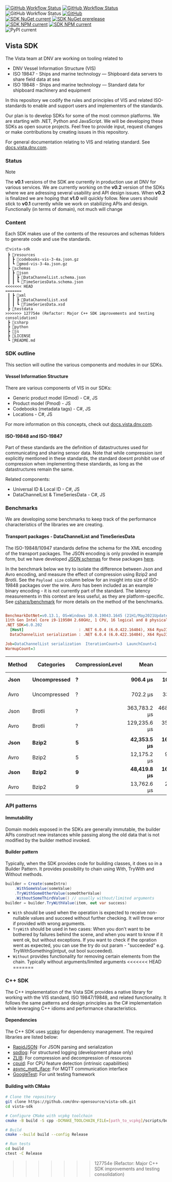 [![GitHub Workflow Status](https://img.shields.io/github/actions/workflow/status/dnv-opensource/vista-sdk/build-csharp.yml?branch=main&label=C%23)](https://github.com/dnv-opensource/vista-sdk/actions)
[![GitHub Workflow Status](https://img.shields.io/github/actions/workflow/status/dnv-opensource/vista-sdk/build-js.yml?branch=main&label=JS)](https://github.com/dnv-opensource/vista-sdk/actions)
![GitHub Workflow Status](https://img.shields.io/github/actions/workflow/status/dnv-opensource/vista-sdk/build-python.yml?branch=main&label=Python)
[![GitHub](https://img.shields.io/github/license/dnv-opensource/vista-sdk?style=flat-square)](https://github.com/dnv-opensource/vista-sdk/blob/main/LICENSE)<br/>
[![SDK NuGet current](https://img.shields.io/nuget/v/DNV.Vista.SDK?label=NuGet%20DNV.Vista.SDK)](https://www.nuget.org/packages/DNV.Vista.SDK)
[![SDK NuGet prerelease](https://img.shields.io/nuget/vpre/DNV.Vista.SDK?label=NuGet%20DNV.Vista.SDK)](https://www.nuget.org/packages/DNV.Vista.SDK)<br/>
[![SDK NPM current](https://img.shields.io/npm/v/dnv-vista-sdk?label=NPM%20dnv-vista-sdk)](https://www.npmjs.com/package/dnv-vista-sdk)
[![SDK NPM current](https://img.shields.io/npm/v/dnv-vista-sdk/preview?label=NPM%20dnv-vista-sdk)](https://www.npmjs.com/package/dnv-vista-sdk)<br/>
![PyPI current](https://img.shields.io/pypi/v/vista-sdk?label=PyPI%20vista-sdk)


## Vista SDK
The Vista team at DNV are working on tooling related to
* DNV Vessel Information Structure (VIS)
* ISO 19847 - Ships and marine technology — Shipboard data servers to share field data at sea
* ISO 19848 - Ships and marine technology — Standard data for shipboard machinery and equipment

In this repository we codify the rules and principles of VIS and related ISO-standards to enable and support
users and implementers of the standards.

Our plan is to develop SDKs for some of the most common platforms. We are starting with .NET, Python and JavaScript.
We will be developing these SDKs as open source projects. Feel free to provide input, request changes or make contributions by creating issues in this repository.

For general documentation relating to VIS and relating standard. See [docs.vista.dnv.com](https://docs.vista.dnv.com).

### Status

> [!NOTE]
> The **v0.1** versions of the SDK are currently in production use at DNV for various services.
> We are currently working on the **v0.2** version of the SDKs where we are adressing several usability and API design issues.
> When **v0.2** is finalized we are hoping that **v1.0** will quickly follow.
> New users should stick to **v0.1** currently while we work on stabilizing APIs and design.
> Functionally (in terms of domain), not much will change

### Content

Each SDK makes use of the contents of the resources and schemas folders to generate code and use the standards.

```
📦vista-sdk
 ┣ 📂resources
 ┃ ┣ 📜codebooks-vis-3-4a.json.gz
 ┃ ┗ 📜gmod-vis-3-4a.json.gz
 ┣ 📂schemas
 ┃ ┣ 📂json
 ┃ ┃ ┣ 📜DataChannelList.schema.json
 ┃ ┃ ┗ 📜TimeSeriesData.schema.json
<<<<<<< HEAD
=======
 ┃ ┣ 📂xml
 ┃ ┃ ┣ 📜DataChannelList.xsd
 ┃ ┃ ┗ 📜TimeSeriesData.xsd
 ┣ 📂testdata
>>>>>>> 127754e (Refactor: Major C++ SDK improvements and testing consolidation)
 ┣ 📂csharp
 ┣ 📂python
 ┣ 📂js
 ┣ 📜LICENSE
 ┗ 📜README.md
```

### SDK outline

This section will outline the various components and modules in our SDKs.

#### Vessel Information Structure

There are various components of VIS in our SDKs:

* Generic product model (Gmod) - C#, JS
* Product model (Pmod) - JS
* Codebooks (metadata tags) - C#, JS
* Locations - C#, JS

For more information on this concepts, check out [docs.vista.dnv.com](https://docs.vista.dnv.com).

#### ISO-19848 and ISO-19847

Part of these standards are the definition of datastructures used for communicating and sharing sensor data.
Note that while compression isnt explicitly mentioned in these standards, the standard doesnt prohibit use
of compression when implementing these standards, as long as the datastructures remain the same.

Related components:

* Universal ID & Local ID - C#, JS
* DataChannelList & TimeSeriesData - C#, JS

### Benchmarks

We are developing some benchmarks to keep track of the performance characteristics of the libraries we are creating.

#### Transport packages - DataChannelList and TimeSeriesData

The ISO-19848/10947 standards define the schema for the XML encoding of the transport packages.
The JSON encoding is only provded in example form, but we have developed [JSON schemas](https://json-schema.org/) for these packages [here](schemas/json/).

In the benchmark below we try to isolate the difference between Json and Avro encoding, and measure the effect of compression using Bzip2 and Brotli.
See the `Payload size` column below for an insight into size of ISO-19848 packages over the wire.
Avro has been included as an example binary encoding - it is not currently part of the standard.
The latency measurements in this context are less useful, as they are platform-specific.
See [csharp/benchmark](csharp/benchmark) for more details on the method of the benchmarks.

``` ini

BenchmarkDotNet=v0.13.1, OS=Windows 10.0.19043.1645 (21H1/May2021Update)
11th Gen Intel Core i9-11950H 2.60GHz, 1 CPU, 16 logical and 8 physical cores
.NET SDK=6.0.202
  [Host]                        : .NET 6.0.4 (6.0.422.16404), X64 RyuJIT
  DataChannelList serialization : .NET 6.0.4 (6.0.422.16404), X64 RyuJIT

Job=DataChannelList serialization  IterationCount=3  LaunchCount=1
WarmupCount=3

```
| Method |   Categories | CompressionLevel |         Mean |        Error |       StdDev | Payload size |
|------- |------------- |----------------- |-------------:|-------------:|-------------:|-------------:|
|   **Json** | **Uncompressed** |                **?** |     **906.4 μs** |     **106.4 μs** |      **5.83 μs** |    **285.92 KB** |
|   Avro | Uncompressed |                ? |     702.2 μs |     337.7 μs |     18.51 μs |    113.22 KB |
|        |              |                  |              |              |              |              |
|   Json |       Brotli |                ? | 363,783.2 μs | 468,803.0 μs | 25,696.67 μs |     18.31 KB |
|   Avro |       Brotli |                ? | 129,235.6 μs |  35,572.9 μs |  1,949.87 μs |     18.56 KB |
|        |              |                  |              |              |              |              |
|   **Json** |        **Bzip2** |                **5** |  **42,353.5 μs** |  **16,058.2 μs** |    **880.20 μs** |     **19.19 KB** |
|   Avro |        Bzip2 |                5 |  12,175.2 μs |   9,095.2 μs |    498.54 μs |      19.5 KB |
|   **Json** |        **Bzip2** |                **9** |  **48,419.8 μs** |  **16,895.3 μs** |    **926.09 μs** |     **19.19 KB** |
|   Avro |        Bzip2 |                9 |  13,762.6 μs |   2,310.1 μs |    126.62 μs |      19.5 KB |


### API patterns

#### Immutability

Domain models exposed in the SDKs are generally immutable,
the builder APIs construct new instances while passing along the old data that is not modified by the builder method invoked.

#### Builder pattern

Typically, when the SDK provides code for building classes, it does so in a Builder Pattern. It provides possibility to chain using With, TryWith and Without methods.

```csharp
builder = Create(someIntro)
    .WithSomeValue(someValue)
    .TryWithSomeOtherValue(someOtherValue)
    .WithoutSomeThirdValue() // usually without/limited arguments
builder = builder.TryWithValue(item, out var success)
```

* `With` should be used when the operation is expected to receive non-nullable values and succeed without further checking. It will throw error if provided with wrong arguments.
* `TryWith` should be used in two cases: When you don't want to be bothered by failures behind the scene, and when you want to know if it went ok, but without exceptions. If you want to check if the opration went as expected, you can use the try do out param - "succeeded" e.g. TryWithSomething(intput, out bool succeeded).
* `Without` provides functionality for removing certain elements from the chain. Typically without arguments/limited arguments
<<<<<<< HEAD
=======

### C++ SDK

The C++ implementation of the Vista SDK provides a native library for working with the VIS standard, ISO 19847/19848, and related functionality.
It follows the same patterns and design principles as the C# implementation while leveraging C++ idioms and performance characteristics.

#### Dependencies

The C++ SDK uses [vcpkg](https://github.com/microsoft/vcpkg) for dependency management. The required libraries are listed below:

- [RapidJSON](https://rapidjson.org/): For JSON parsing and serialization
- [spdlog](https://github.com/gabime/spdlog): For structured logging (development phase only)
- [ZLIB](https://www.zlib.net/): For compression and decompression of resources
- [cpuid](https://github.com/anrieff/libcpuid): For CPU feature detection (intrinsic capabilities)
- [async_mqtt_iface](https://github.com/redboltz/async_mqtt): For MQTT communication interface
- [GoogleTest](https://github.com/google/googletest): For unit testing framework

#### Building with CMake

```bash
# Clone the repository
git clone https://github.com/dnv-opensource/vista-sdk.git
cd vista-sdk

# Configure CMake with vcpkg toolchain
cmake -B build -S cpp -DCMAKE_TOOLCHAIN_FILE=[path_to_vcpkg]/scripts/buildsystems/vcpkg.cmake

# Build
cmake --build build --config Release

# Run tests
cd build
ctest -C Release
```
>>>>>>> 127754e (Refactor: Major C++ SDK improvements and testing consolidation)
